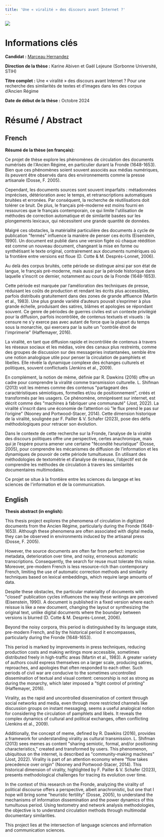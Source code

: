 ```yaml
---
title: 'Une « viralité » des discours avant Internet ?'
---
```


![](these-1.png)

# Informations clés

**Candidat :** [Marceau Hernandez](https://ceres.sorbonne-universite.fr/1c808d15-d54d-47cd-b831-7f5550f13483)

**Direction de la thèse :** Karine Abiven et Gaël Lejeune (Sorbonne Université, STIH)

**Titre complet :** Une « viralité » des discours avant Internet ? Pour une recherche des similarités de textes et d’images dans les des corpus d’Ancien Régime

**Date de début de la thèse :** Octobre 2024

# Résumé / Abstract
## French
**Résumé de la thèse (en français):**

Ce projet de thèse explore les phénomènes de circulation des documents numérisés de l'Ancien Régime, en particulier durant la Fronde (1648-1653).
Bien que ces phénomènes soient souvent associés aux médias numériques, ils peuvent être observés dans des environnements comme la presse artisanale (Dosse, F. 2005).

Cependant, les documents sources sont souvent imparfaits : métadonnées imprécises, détérioration avec le temps, et retranscriptions automatiques bruitées et erronées. Par conséquent, la recherche de réutilisations doit tolérer ce bruit. De plus, le français pré-moderne est moins fourni en ressources que le français contemporain, ce qui limite l'utilisation de méthodes de correction automatique et de similarité basées sur les plongements lexicaux, qui nécessitent une grande quantité de données.

Malgré ces obstacles, la matérialité particulière des documents à cycle de publication "fermés" influence la manière de penser ces écrits (Eisenstein, 1990). Un document est publié dans une version figée où chaque réédition est comme un nouveau document, changeant la mise en forme ou synthétisant le texte original, contrairement aux documents numériques où la frontière entre versions est floue (D. Cotte & M. Després-Lonnet, 2006).

Au delà des corpus bruités, cette période se distingue ainsi par son état de langue, le français pré-moderne, mais aussi par la période historique dans laquelle s’inscrit ce dernier, notamment au cours de la Fronde (1648-1653).

Cette période est marquée par l’amélioration des techniques de presse, réduisant les coûts de production et rendant les écrits plus accessibles, parfois distribués gratuitement dans des zones de grande affluence (Martin et al., 1983). Une plus grande variété d’auteurs pouvait s’exprimer à plus grande échelle, produisant des satires, blâmes et apologies se répondant souvent. Ce genre de périodes de guerres civiles est un contexte privilégié pour la diffusion, parfois incontrôlée, de contenus textuels et visuels : la censure ne s’y exerce pas avec autant de force que la plupart du temps sous la monarchie, qui exercera par la suite un "contrôle étroit de l'imprimerie" (Haffemayer, 2016).

La viralité, en tant que diffusion rapide et incontrôlée de contenus à travers les réseaux sociaux et les médias, voire des canaux
plus restreints, comme des groupes de discussion sur des messageries instantanées, semble être une notion analogique utile pour penser la circulation de pamphlets et libelles. Elle révèle la dynamique complexe des échanges culturels et politiques, souvent conflictuels (Jenkins et al., 2009).

En complément, la notion de mème, définie par R. Dawkins (2016) offre un cadre pour comprendre la viralité comme transmission culturelle. L. Shifman (2013) voit les mèmes comme des contenus "partageant des caractéristiques sémiotiques, formelles et/ou de positionnement", créés et transformés par les usagers. Ce phénomène, omniprésent sur internet, est décrit comme des "machines à fabriquer une communauté" (Jost, 2022). La viralité s’inscrit dans une économie de l’attention où "le flux prend le pas sur l’origine" (Nooney and Portwood-Stacer, 2014). Cette dimension historique de la viralité, soulignée par F. Pailler & V. Schafer (2023), pose des défis méthodologiques pour retracer son évolution.

Dans le contexte de cette recherche sur la Fronde, l’analyse de la viralité des discours politiques offre une perspective, certes anachronique, mais qui je l’espère pourra amener une certaine "fécondité heuristique" (Dosse, 2005), pour comprendre les mécanismes de diffusion de l’information et les dynamiques de pouvoir de cette période tumultueuse. En utilisant des méthodologies de textométrie et d’analyse de réseaux, l’objectif est de comprendre les méthodes de circulation à travers les similarités documentaires multimodales.

Ce projet se situe à la frontière entre les sciences du langage et les sciences de l'information et de la communication.

## English
**Thesis abstract (in english):**

This thesis project explores the phenomena of circulation in digitized documents from the Ancien Régime, particularly during the Fronde (1648-1653). Although these phenomena are often associated with digital media, they can be observed in environments induced by the artisanal press (Dosse, F. 2005).

However, the source documents are often far from perfect: imprecise metadata, deterioration over time, and noisy, erroneous automatic transcriptions. Consequently, the search for reuse must tolerate this noise. Moreover, pre-modern French is less resource-rich than contemporary French, limiting the use of automatic correction methods and similarity techniques based on lexical embeddings, which require large amounts of data.

Despite these obstacles, the particular materiality of documents with "closed" publication cycles influences the way these writings are perceived (Eisenstein, 1990). A document is published in a fixed version where each reissue is like a new document, changing the layout or synthesizing the original text, unlike digital documents where the boundary between versions is blurred (D. Cotte & M. Després-Lonnet, 2006).

Beyond the noisy corpora, this period is distinguished by its language state, pre-modern French, and by the historical period it encompasses, particularly during the Fronde (1648-1653).

This period is marked by improvements in press techniques, reducing production costs and making writings more accessible, sometimes distributed freely in high-traffic areas (Martin et al., 1983). A greater variety of authors could express themselves on a larger scale, producing satires, reproaches, and apologies that often responded to each other. Such periods of civil war are conducive to the sometimes uncontrolled dissemination of textual and visual content: censorship is not as strong as during the monarchy, which later imposed a "tight control of printing" (Haffemayer, 2016).

Virality, as the rapid and uncontrolled dissemination of content through social networks and media, even through more restricted channels like discussion groups on instant messaging, seems a useful analogical notion for considering the circulation of pamphlets and libels. It reveals the complex dynamics of cultural and political exchanges, often conflicting (Jenkins et al., 2009).

Additionally, the concept of meme, defined by R. Dawkins (2016), provides a framework for understanding virality as cultural transmission. L. Shifman (2013) sees memes as content "sharing semiotic, formal, and/or positioning characteristics," created and transformed by users. This phenomenon, ubiquitous on the internet, is described as "community-making machines" (Jost, 2022). Virality is part of an attention economy where "flow takes precedence over origin" (Nooney and Portwood-Stacer, 2014). This historical dimension of virality, highlighted by F. Pailler & V. Schafer (2023), presents methodological challenges for tracing its evolution over time.

In the context of this research on the Fronde, analyzing the virality of political discourse offers a perspective, albeit anachronistic, but one that I hope will bring some "heuristic fertility" (Dosse, 2005), to understand the mechanisms of information dissemination and the power dynamics of this tumultuous period. Using textometry and network analysis methodologies, the objective is to understand circulation methods through multimodal documentary similarities.

This project lies at the intersection of language sciences and information and communication sciences.
